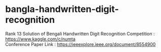 # bangla-handwritten-digit-recognition
Rank 13 Solution of  Bengali Handwritten Digit Recognition Competition : https://www.kaggle.com/c/numta <br>
Conference Paper Link : https://ieeexplore.ieee.org/document/8554900
